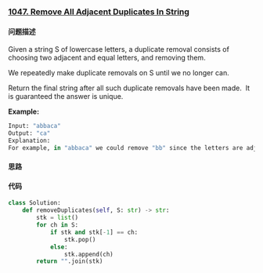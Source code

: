 ### [1047. Remove All Adjacent Duplicates In String](https://leetcode-cn.com/problems/remove-all-adjacent-duplicates-in-string/)

#### 问题描述
Given a string S of lowercase letters, a duplicate removal consists of choosing two adjacent and equal letters, and removing them.

We repeatedly make duplicate removals on S until we no longer can.

Return the final string after all such duplicate removals have been made.  It is guaranteed the answer is unique.

**Example:**
```python
Input: "abbaca"
Output: "ca"
Explanation:
For example, in "abbaca" we could remove "bb" since the letters are adjacent and equal, and this is the only possible move.  The result of this move is that the string is "aaca", of which only "aa" is possible, so the final string is "ca".
```

#### 思路

#### 代码

```python
class Solution:
    def removeDuplicates(self, S: str) -> str:
        stk = list()
        for ch in S:
            if stk and stk[-1] == ch:
                stk.pop()
            else:
                stk.append(ch)
        return "".join(stk)
```